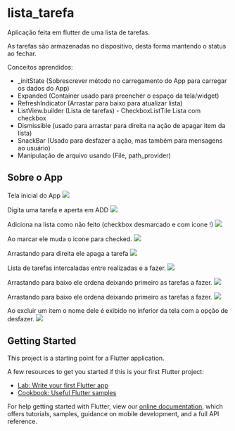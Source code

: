 # lista_tarefa

Aplicação feita em flutter de uma lista de tarefas.

As tarefas são armazenadas no dispositivo, desta forma mantendo o status ao fechar.

Conceitos aprendidos:

* _initState (Sobrescrever método no carregamento do App para carregar os dados do App)
* Expanded (Container usado para preencher o espaço da tela/widget)
* RefreshIndicator (Arrastar para baixo para atualizar lista)
* ListView.builder (Lista de tarefas) - CheckboxListTile Lista com checkbox
* Dismissible (usado para arrastar para direita na ação de apagar item da lista)
* SnackBar (Usado para desfazer a ação, mas também para mensagens ao usuário)
* Manipulação de arquivo usando (File, path_provider)

## Sobre o App

Tela inicial do App
<img src="https://github.com/tiagomartinscc/flutter-lista-tarefa/raw/master/doc/Screenshot_1594341690.png" />

Digita uma tarefa e aperta em ADD
<img src="https://github.com/tiagomartinscc/flutter-lista-tarefa/raw/master/doc/Screenshot_1594341700.png" />

Adiciona na lista como não feito (checkbox desmarcado e com icone !)
<img src="https://github.com/tiagomartinscc/flutter-lista-tarefa/raw/master/doc/Screenshot_1594341702.png" />

Ao marcar ele muda o icone para checked.
<img src="https://github.com/tiagomartinscc/flutter-lista-tarefa/raw/master/doc/Screenshot_1594341706.png" />

Arrastando para direita ele apaga a tarefa
<img src="https://github.com/tiagomartinscc/flutter-lista-tarefa/raw/master/doc/Screenshot_1594341741.png" />

Lista de tarefas intercaladas entre realizadas e a fazer.
<img src="https://github.com/tiagomartinscc/flutter-lista-tarefa/raw/master/doc/Screenshot_1594341780.png" />

Arrastando para baixo ele ordena deixando primeiro as tarefas a fazer.
<img src="https://github.com/tiagomartinscc/flutter-lista-tarefa/raw/master/doc/Screenshot_1594341784.png" />

Arrastando para baixo ele ordena deixando primeiro as tarefas a fazer.
<img src="https://github.com/tiagomartinscc/flutter-lista-tarefa/raw/master/doc/Screenshot_1594341786.png" />

Ao excluir um item o nome dele é exibido no inferior da tela com a opção de desfazer.
<img src="https://github.com/tiagomartinscc/flutter-lista-tarefa/raw/master/doc/Screenshot_1594341792.png" />

## Getting Started

This project is a starting point for a Flutter application.

A few resources to get you started if this is your first Flutter project:

- [Lab: Write your first Flutter app](https://flutter.dev/docs/get-started/codelab)
- [Cookbook: Useful Flutter samples](https://flutter.dev/docs/cookbook)

For help getting started with Flutter, view our
[online documentation](https://flutter.dev/docs), which offers tutorials,
samples, guidance on mobile development, and a full API reference.
